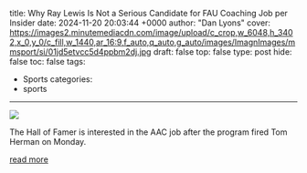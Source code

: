 title: Why Ray Lewis Is Not a Serious Candidate for FAU Coaching Job per Insider
date: 2024-11-20 20:03:44 +0000
author: "Dan Lyons"
cover: https://images2.minutemediacdn.com/image/upload/c_crop,w_6048,h_3402,x_0,y_0/c_fill,w_1440,ar_16:9,f_auto,q_auto,g_auto/images/ImagnImages/mmsport/si/01jd5etvcc5d4ppbm2dj.jpg
draft: false
top: false
type: post
hide: false
toc: false
tags:
  - Sports
categories:
  - sports
---

![](https://images2.minutemediacdn.com/image/upload/c_crop,w_6048,h_3402,x_0,y_0/c_fill,w_1440,ar_16:9,f_auto,q_auto,g_auto/images/ImagnImages/mmsport/si/01jd5etvcc5d4ppbm2dj.jpg)

The Hall of Famer is interested in the AAC job after the program fired Tom Herman on Monday.

[read more](https://www.si.com/ray-lewis-fau-coaching-job-chances)
